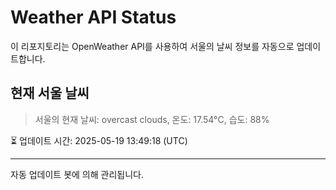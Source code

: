 
# Weather API Status

이 리포지토리는 OpenWeather API를 사용하여 서울의 날씨 정보를 자동으로 업데이트합니다.

## 현재 서울 날씨
> 서울의 현재 날씨: overcast clouds, 온도: 17.54°C, 습도: 88%

⏳ 업데이트 시간: 2025-05-19 13:49:18 (UTC)

---
자동 업데이트 봇에 의해 관리됩니다.
